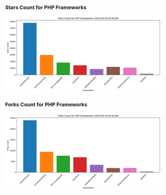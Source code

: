 ### Stars Count for PHP Frameworks

![Stars Chart](./archive/charts/20240819004408_stars_count.png)

### Forks Count for PHP Frameworks

![Forks Chart](./archive/charts/20240819004408_forks_count.png)

